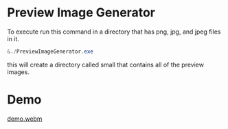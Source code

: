 # Preview Image Generator

To execute run this command in a directory that has png, jpg, and jpeg files in it.
```powershell
&./PreviewImageGenerator.exe
```

this will create a directory called small that contains all of the preview images.

# Demo
[demo.webm](https://github.com/Drew-Chase/PreviewImageGenerator/assets/5598099/193bda23-71f8-4c6c-a620-b3a376497c2b)





